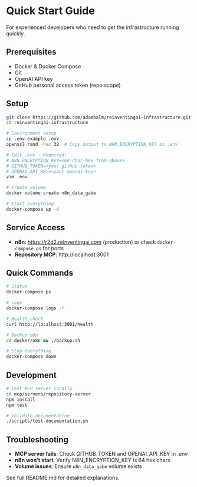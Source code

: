 # Quick Start Guide

For experienced developers who need to get the infrastructure running quickly.

## Prerequisites

- Docker & Docker Compose
- Git
- OpenAI API key
- GitHub personal access token (repo scope)

## Setup

```bash
git clone https://github.com/adambalm/reinventingai-infrastructure.git
cd reinventingai-infrastructure

# Environment setup
cp .env.example .env
openssl rand -hex 32  # Copy output to N8N_ENCRYPTION_KEY in .env

# Edit .env - Required:
# N8N_ENCRYPTION_KEY=<64-char-hex-from-above>
# GITHUB_TOKEN=<your-github-token>
# OPENAI_API_KEY=<your-openai-key>
vim .env

# Create volume
docker volume create n8n_data_gabe

# Start everything
docker-compose up -d
```

## Service Access

- **n8n**: https://r2d2.reinventingai.com (production) or check `docker-compose ps` for ports
- **Repository MCP**: http://localhost:3001

## Quick Commands

```bash
# Status
docker-compose ps

# Logs
docker-compose logs -f

# Health check
curl http://localhost:3001/health

# Backup n8n
cd docker/n8n && ./backup.sh

# Stop everything  
docker-compose down
```

## Development

```bash
# Test MCP server locally
cd mcp/servers/repository-server
npm install
npm test

# Validate documentation
./scripts/test-documentation.sh
```

## Troubleshooting

- **MCP server fails**: Check GITHUB_TOKEN and OPENAI_API_KEY in .env
- **n8n won't start**: Verify N8N_ENCRYPTION_KEY is 64 hex chars
- **Volume issues**: Ensure `n8n_data_gabe` volume exists

See full README.md for detailed explanations.